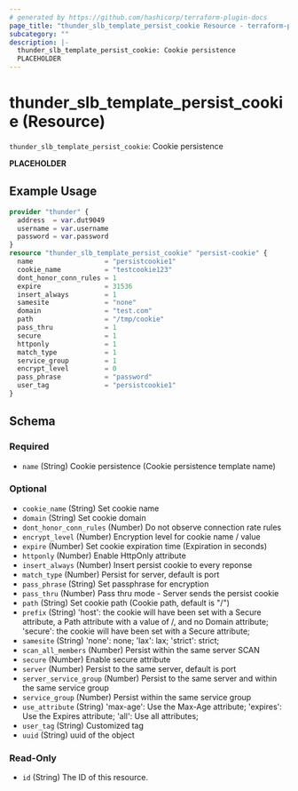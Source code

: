 ```yaml
---
# generated by https://github.com/hashicorp/terraform-plugin-docs
page_title: "thunder_slb_template_persist_cookie Resource - terraform-provider-thunder"
subcategory: ""
description: |-
  thunder_slb_template_persist_cookie: Cookie persistence
  PLACEHOLDER
---
```


# thunder_slb_template_persist_cookie (Resource)

`thunder_slb_template_persist_cookie`: Cookie persistence

__PLACEHOLDER__

## Example Usage

```terraform
provider "thunder" {
  address  = var.dut9049
  username = var.username
  password = var.password
}
resource "thunder_slb_template_persist_cookie" "persist-cookie" {
  name                  = "persistcookie1"
  cookie_name           = "testcookie123"
  dont_honor_conn_rules = 1
  expire                = 31536
  insert_always         = 1
  samesite              = "none"
  domain                = "test.com"
  path                  = "/tmp/cookie"
  pass_thru             = 1
  secure                = 1
  httponly              = 1
  match_type            = 1
  service_group         = 1
  encrypt_level         = 0
  pass_phrase           = "password"
  user_tag              = "persistcookie1"
}
```

<!-- schema generated by tfplugindocs -->
## Schema

### Required

- `name` (String) Cookie persistence (Cookie persistence template name)

### Optional

- `cookie_name` (String) Set cookie name
- `domain` (String) Set cookie domain
- `dont_honor_conn_rules` (Number) Do not observe connection rate rules
- `encrypt_level` (Number) Encryption level for cookie name / value
- `expire` (Number) Set cookie expiration time (Expiration in seconds)
- `httponly` (Number) Enable HttpOnly attribute
- `insert_always` (Number) Insert persist cookie to every reponse
- `match_type` (Number) Persist for server, default is port
- `pass_phrase` (String) Set passphrase for encryption
- `pass_thru` (Number) Pass thru mode - Server sends the persist cookie
- `path` (String) Set cookie path (Cookie path, default is "/")
- `prefix` (String) 'host': the cookie will have been set with a Secure attribute, a Path attribute with a value of /, and no Domain attribute; 'secure': the cookie will have been set with a Secure attribute;
- `samesite` (String) 'none': none; 'lax': lax; 'strict': strict;
- `scan_all_members` (Number) Persist within the same server SCAN
- `secure` (Number) Enable secure attribute
- `server` (Number) Persist to the same server, default is port
- `server_service_group` (Number) Persist to the same server and within the same service group
- `service_group` (Number) Persist within the same service group
- `use_attribute` (String) 'max-age': Use the Max-Age attribute; 'expires': Use the Expires attribute; 'all': Use all attributes;
- `user_tag` (String) Customized tag
- `uuid` (String) uuid of the object

### Read-Only

- `id` (String) The ID of this resource.


